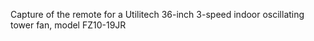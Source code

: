 Capture of the remote for a Utilitech 36-inch 3-speed indoor oscillating tower fan, model FZ10-19JR
